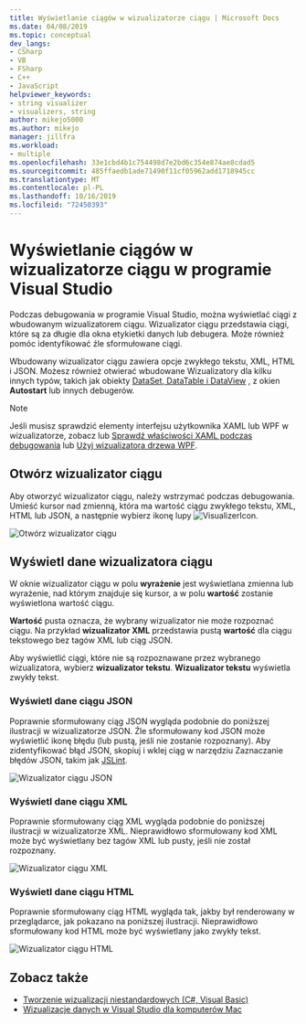 ```yaml
---
title: Wyświetlanie ciągów w wizualizatorze ciągu | Microsoft Docs
ms.date: 04/08/2019
ms.topic: conceptual
dev_langs:
- CSharp
- VB
- FSharp
- C++
- JavaScript
helpviewer_keywords:
- string visualizer
- visualizers, string
author: mikejo5000
ms.author: mikejo
manager: jillfra
ms.workload:
- multiple
ms.openlocfilehash: 33e1cbd4b1c754498d7e2bd6c354e874ae8cdad5
ms.sourcegitcommit: 485ffaedb1ade71490f11cf05962add1718945cc
ms.translationtype: MT
ms.contentlocale: pl-PL
ms.lasthandoff: 10/16/2019
ms.locfileid: "72450393"
---
```

# <a name="view-strings-in-a-string-visualizer-in-visual-studio"></a>Wyświetlanie ciągów w wizualizatorze ciągu w programie Visual Studio

Podczas debugowania w programie Visual Studio, można wyświetlać ciągi z wbudowanym wizualizatorem ciągu. Wizualizator ciągu przedstawia ciągi, które są za długie dla okna etykietki danych lub debugera. Może również pomóc identyfikować źle sformułowane ciągi.

Wbudowany wizualizator ciągu zawiera opcje zwykłego tekstu, XML, HTML i JSON. Możesz również otwierać wbudowane Wizualizatory dla kilku innych typów, takich jak obiekty [DataSet, DataTable i DataView](../debugger/dataset-visualizer-dialog-box.md) , z okien **Autostart** lub innych debugerów.

> [!NOTE]
> Jeśli musisz sprawdzić elementy interfejsu użytkownika XAML lub WPF w wizualizatorze, zobacz lub [Sprawdź właściwości XAML podczas debugowania](../xaml-tools/inspect-xaml-properties-while-debugging.md) lub [Użyj wizualizatora drzewa WPF](../debugger/how-to-use-the-wpf-tree-visualizer.md).

## <a name="open-a-string-visualizer"></a>Otwórz wizualizator ciągu

Aby otworzyć wizualizator ciągu, należy wstrzymać podczas debugowania. Umieść kursor nad zmienną, która ma wartość ciągu zwykłego tekstu, XML, HTML lub JSON, a następnie wybierz ikonę lupy ![VisualizerIcon](../debugger/media/dbg-tips-visualizer-icon.png "Ikona wizualizatora").

![Otwórz wizualizator ciągu](../debugger/media/dbg-tips-string-visualizers.png "Otwórz wizualizator ciągu")

## <a name="view-string-visualizer-data"></a>Wyświetl dane wizualizatora ciągu

W oknie wizualizator ciągu w polu **wyrażenie** jest wyświetlana zmienna lub wyrażenie, nad którym znajduje się kursor, a w polu **wartość** zostanie wyświetlona wartość ciągu.

**Wartość** pusta oznacza, że wybrany wizualizator nie może rozpoznać ciągu. Na przykład **wizualizator XML** przedstawia pustą **wartość** dla ciągu tekstowego bez tagów XML lub ciąg JSON.

Aby wyświetlić ciągi, które nie są rozpoznawane przez wybranego wizualizatora, wybierz **wizualizator tekstu**. **Wizualizator tekstu** wyświetla zwykły tekst.

### <a name="view-json-string-data"></a>Wyświetl dane ciągu JSON

Poprawnie sformułowany ciąg JSON wygląda podobnie do poniższej ilustracji w wizualizatorze JSON. Źle sformułowany kod JSON może wyświetlić ikonę błędu (lub pustą, jeśli nie zostanie rozpoznany). Aby zidentyfikować błąd JSON, skopiuj i wklej ciąg w narzędziu Zaznaczanie błędów JSON, takim jak [JSLint](https://www.jslint.com/).

![Wizualizator ciągu JSON](../debugger/media/dbg-tips-string-visualizer-json.png "Wizualizator ciągu JSON")

### <a name="view-xml-string-data"></a>Wyświetl dane ciągu XML

Poprawnie sformułowany ciąg XML wygląda podobnie do poniższej ilustracji w wizualizatorze XML. Nieprawidłowo sformułowany kod XML może być wyświetlany bez tagów XML lub pusty, jeśli nie został rozpoznany.

![Wizualizator ciągu XML](../debugger/media/dbg-string-visualizers-xml.png "Wizualizator ciągu XML")

### <a name="view-html-string-data"></a>Wyświetl dane ciągu HTML

Poprawnie sformułowany ciąg HTML wygląda tak, jakby był renderowany w przeglądarce, jak pokazano na poniższej ilustracji. Nieprawidłowo sformułowany kod HTML może być wyświetlany jako zwykły tekst.

![Wizualizator ciągu HTML](../debugger/media/dbg-string-visualizers-html.png "Wizualizator ciągu HTML")

## <a name="see-also"></a>Zobacz także

- [Tworzenie wizualizacji niestandardowych (C#, Visual Basic)](../debugger/create-custom-visualizers-of-data.md)
- [Wizualizacje danych w Visual Studio dla komputerów Mac](/visualstudio/mac/data-visualizations)
